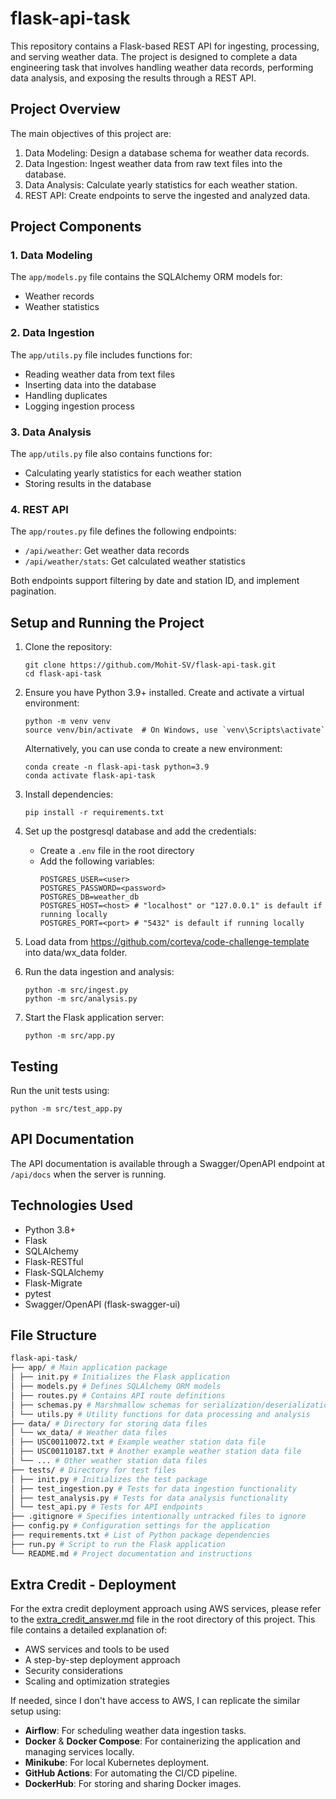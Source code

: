 # flask-api-task

This repository contains a Flask-based REST API for ingesting, processing, and serving weather data. The project is designed to complete a data engineering task that involves handling weather data records, performing data analysis, and exposing the results through a REST API.

## Project Overview

The main objectives of this project are:

1. Data Modeling: Design a database schema for weather data records.
2. Data Ingestion: Ingest weather data from raw text files into the database.
3. Data Analysis: Calculate yearly statistics for each weather station.
4. REST API: Create endpoints to serve the ingested and analyzed data.

## Project Components

### 1. Data Modeling

The `app/models.py` file contains the SQLAlchemy ORM models for:
- Weather records
- Weather statistics

### 2. Data Ingestion

The `app/utils.py` file includes functions for:
- Reading weather data from text files
- Inserting data into the database
- Handling duplicates
- Logging ingestion process

### 3. Data Analysis

The `app/utils.py` file also contains functions for:
- Calculating yearly statistics for each weather station
- Storing results in the database

### 4. REST API

The `app/routes.py` file defines the following endpoints:
- `/api/weather`: Get weather data records
- `/api/weather/stats`: Get calculated weather statistics

Both endpoints support filtering by date and station ID, and implement pagination.

## Setup and Running the Project

1. Clone the repository:
   ```
   git clone https://github.com/Mohit-SV/flask-api-task.git
   cd flask-api-task
   ```

2. Ensure you have Python 3.9+ installed. Create and activate a virtual environment:
   ```
   python -m venv venv
   source venv/bin/activate  # On Windows, use `venv\Scripts\activate`
   ```
   Alternatively, you can use conda to create a new environment:
   ```
   conda create -n flask-api-task python=3.9
   conda activate flask-api-task
   ```
3. Install dependencies:
   ```
   pip install -r requirements.txt
   ```

4. Set up the postgresql database and add the credentials:
   - Create a `.env` file in the root directory
   - Add the following variables:
     ```
     POSTGRES_USER=<user>
     POSTGRES_PASSWORD=<password>
     POSTGRES_DB=weather_db
     POSTGRES_HOST=<host> # "localhost" or "127.0.0.1" is default if running locally
     POSTGRES_PORT=<port> # "5432" is default if running locally
     ```

5. Load data from https://github.com/corteva/code-challenge-template into data/wx_data folder.
6. Run the data ingestion and analysis:
   ```
   python -m src/ingest.py
   python -m src/analysis.py
   ```

7. Start the Flask application server:
   ```
   python -m src/app.py
   ```

## Testing

Run the unit tests using:
```
python -m src/test_app.py
```

## API Documentation

The API documentation is available through a Swagger/OpenAPI endpoint at `/api/docs` when the server is running.

## Technologies Used

- Python 3.8+
- Flask
- SQLAlchemy
- Flask-RESTful
- Flask-SQLAlchemy
- Flask-Migrate
- pytest
- Swagger/OpenAPI (flask-swagger-ui)

## File Structure

```bash
flask-api-task/
├── app/ # Main application package
│ ├── init.py # Initializes the Flask application
│ ├── models.py # Defines SQLAlchemy ORM models
│ ├── routes.py # Contains API route definitions
│ ├── schemas.py # Marshmallow schemas for serialization/deserialization
│ └── utils.py # Utility functions for data processing and analysis
├── data/ # Directory for storing data files
│ └── wx_data/ # Weather data files
│ ├── USC00110072.txt # Example weather station data file
│ ├── USC00110187.txt # Another example weather station data file
│ └── ... # Other weather station data files
├── tests/ # Directory for test files
│ ├── init.py # Initializes the test package
│ ├── test_ingestion.py # Tests for data ingestion functionality
│ ├── test_analysis.py # Tests for data analysis functionality
│ └── test_api.py # Tests for API endpoints
├── .gitignore # Specifies intentionally untracked files to ignore
├── config.py # Configuration settings for the application
├── requirements.txt # List of Python package dependencies
├── run.py # Script to run the Flask application
└── README.md # Project documentation and instructions
```

## Extra Credit - Deployment

For the extra credit deployment approach using AWS services, please refer to the [extra_credit_answer.md](extra_credit_answer.md) file in the root directory of this project. This file contains a detailed explanation of:

- AWS services and tools to be used
- A step-by-step deployment approach
- Security considerations
- Scaling and optimization strategies

If needed, since I don't have access to AWS, I can replicate the similar setup using:
- **Airflow**: For scheduling weather data ingestion tasks.
- **Docker** & **Docker Compose**: For containerizing the application and managing services locally.
- **Minikube**: For local Kubernetes deployment.
- **GitHub Actions**: For automating the CI/CD pipeline.
- **DockerHub**: For storing and sharing Docker images.